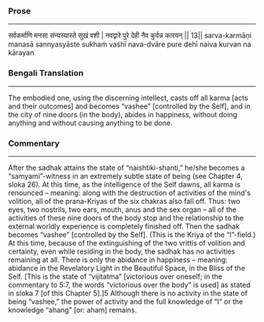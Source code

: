 ### Prose 
 --- 
सर्वकर्माणि मनसा संन्यस्यास्ते सुखं वशी |
नवद्वारे पुरे देही नैव कुर्वन्न कारयन् || 13||
sarva-karmāṇi manasā sannyasyāste sukhaṁ vaśhī
nava-dvāre pure dehī naiva kurvan na kārayan

### Bengali Translation 
 --- 
The embodied one, using the discerning intellect, casts off all karma [acts and their outcomes] and becomes “vashee” [controlled by the Self], and in the city of nine doors (in the body), abides in happiness, without doing anything and without causing anything to be done.

### Commentary 
 --- 
After the sadhak attains the state of “naishtiki-shanti,” he/she becomes a “samyami”-witness in an extremely subtle state of being (see Chapter 4, sloka 26). At this time, as the intelligence of the Self dawns, all karma is renounced – meaning: along with the destruction of activities of the mind's volition, all of the prana-Kriyas of the six chakras also fall off. Thus: two eyes, two nostrils, two ears, mouth, anus and the sex organ – all of the activities of these nine doors of the body stop and the relationship to the external worldly experience is completely finished off. Then the sadhak becomes “vashee” [controlled by the Self]. (This is the Kriya of the “I”-field.) At this time, because of the extinguishing of the two vrittis of volition and certainty, even while residing in the body, the sadhak has no activities remaining at all. There is only the abidance in happiness – meaning: abidance in the Revelatory Light in the Beautiful Space, in the Bliss of the Self. [This is the state of “vijitatma” [victorious over oneself; in the commentary to 5:7, the words “victorious over the body” is used] as stated in sloka 7 [of this Chapter 5].]5 Although there is no activity in the state of being “vashee,” the power of activity and the full knowledge of “I” or the knowledge “ahang” [or: ahaṃ] remains.